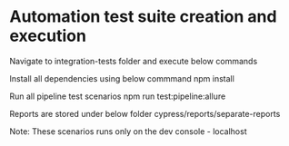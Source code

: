 # Automation test suite creation and execution 

Navigate to integration-tests folder and execute below commands

Install all dependencies using below commmand
npm install

Run all pipeline test scenarios
npm run test:pipeline:allure

Reports are stored under below folder
cypress/reports/separate-reports

Note: These scenarios runs only on the dev console - localhost

